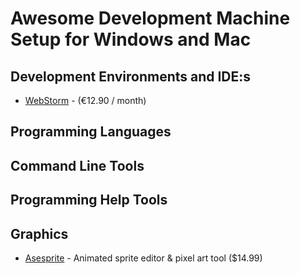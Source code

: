 # Awesome Development Machine Setup for Windows and Mac

## Development Environments and IDE:s
* [WebStorm](https://www.jetbrains.com/webstorm/) - (€12.90 / month)

## Programming Languages

## Command Line Tools

## Programming Help Tools

## Graphics
* [Asesprite](https://www.aseprite.org/) - Animated sprite editor & pixel art tool ($14.99)

